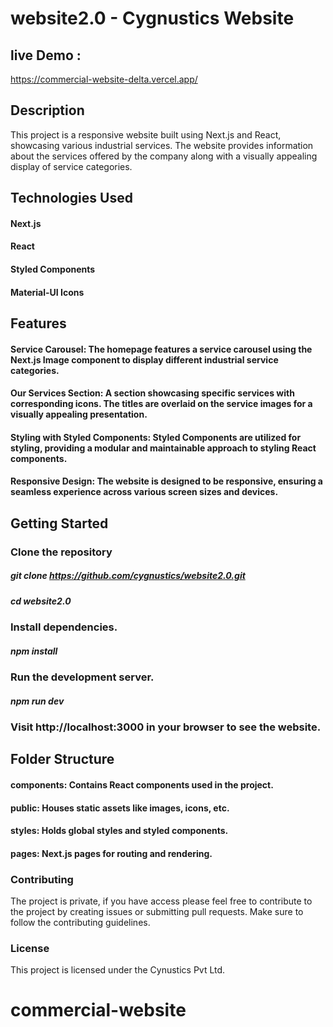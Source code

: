# website2.0 - Cygnustics Website
## live Demo :
https://commercial-website-delta.vercel.app/

## Description
This project is a responsive website built using Next.js and React, showcasing various industrial services. The website provides information about the services offered by the company along with a visually appealing display of service categories.

## Technologies Used
#### Next.js
#### React
#### Styled Components
#### Material-UI Icons

## Features
#### Service Carousel: The homepage features a service carousel using the Next.js Image component to display different industrial service categories.

#### Our Services Section: A section showcasing specific services with corresponding icons. The titles are overlaid on the service images for a visually appealing presentation.

#### Styling with Styled Components: Styled Components are utilized for styling, providing a modular and maintainable approach to styling React components.

#### Responsive Design: The website is designed to be responsive, ensuring a seamless experience across various screen sizes and devices.

## Getting Started
### Clone the repository

##### git clone https://github.com/cygnustics/website2.0.git
##### cd website2.0

### Install dependencies.
##### npm install

###  Run the development server.
##### npm run dev

### Visit http://localhost:3000 in your browser to see the website.

##  Folder Structure
#### components: Contains React components used in the project.
#### public: Houses static assets like images, icons, etc.
#### styles: Holds global styles and styled components.
#### pages: Next.js pages for routing and rendering.

### Contributing
The project is private, if you have access please feel free to contribute to the project by creating issues or submitting pull requests. Make sure to follow the contributing guidelines.

### License
This project is licensed under the Cynustics Pvt Ltd.
# commercial-website
